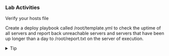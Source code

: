 ### Lab Activities
Verify your hosts file 

Create a deploy playbook called /root/template.yml to check the uptime of all servers and report back unreachable servers and servers that have been up longer than a day to /root/report.txt on the server of execution.
<br>

<details>
<summary>Tip</summary>
If you get stuck, the answer file is found in /answers/template.yml

```plain
cp /answers/template.yml /root/template.yml
cp /answers/template.j2 /root/template.j2
```{{exec}}
</details>

<br>
<details>
<summary>Solution</summary>

```plain
cat /root/hosts
```{{exec}}

### Yaml for playbook
```
---
- name: Start of Jinja2 Template Push
  hosts: servers
  vars:
  gather_facts: True
  become: False
  tasks:

    - name: Get information for uptime on all systems
      shell: uptime
      register: uptime
      
    - name: Copy template over to all hosts
      template:
        src: /root/template.j2
        dest: "/root/report.{{ansible_date_time.so8601_basic_short}}.txt"
      run_once: yes
      delegate_to: localhost
```

Run Playbook and verify that everything pushed correctly

```plain
ansible-playbook -i /root/hosts /root/template.yml
```{{exec}}

Manual verify for all 

```
cat /root/report.txt
```{{exec}}

</details>